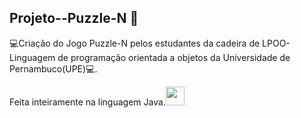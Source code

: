## Projeto--Puzzle-N 🧩
💻Criação do Jogo Puzzle-N pelos estudantes da cadeira de LPOO-Linguagem de programação orientada a objetos da Universidade de Pernambuco(UPE)💻.

Feita inteiramente na linguagem Java.<img src="https://cdn.jsdelivr.net/gh/devicons/devicon/icons/java/java-original.svg" width="30" height="30" />
